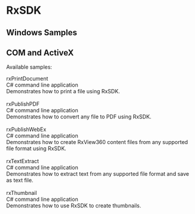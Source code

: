 # RxSDK
## Windows Samples 
## COM and ActiveX

Available samples:

rxPrintDocument<br>
C# command line application<br>
Demonstrates how to print a file using RxSDK.<br>
<br>
rxPublishPDF<br>
C# command line application<br>
Demonstrates how to convert any file to PDF using RxSDK.<br>
<br>
rxPublishWebEx<br>
C# command line application<br>
Demonstrates how to create RxView360 content files from any supported file format using RxSDK.<br>
<br>
rxTextExtract<br>
C# command line application<br>
Demonstrates how to extract text from any supported file format and save as text file.<br>
<br>
rxThumbnail<br>
C# command line application<br>
Demonstrates how to use RxSDK to create thumbnails.<br>
